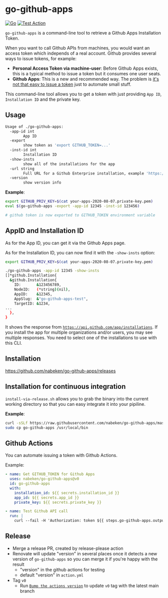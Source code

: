 # go-github-apps

[![Go](https://github.com/nabeken/go-github-apps/actions/workflows/go.yml/badge.svg)](https://github.com/nabeken/go-github-apps/actions/workflows/go.yml)
[![Test Action](https://github.com/nabeken/go-github-apps/actions/workflows/test-action.yml/badge.svg)](https://github.com/nabeken/go-github-apps/actions/workflows/test-action.yml)

`go-github-apps` is a command-line tool to retrieve a Github Apps Installation Token.

When you want to call Github APIs from machines, you would want an access token which independs of a real account.
Github provides several ways to issue tokens, for example:
- **Personal Access Token via machine-user**: Before Github Apps exists, this is a typical method to issue a token but it consumes one user seats.
- **Github Apps**: This is a new and recommended way. The problem is [it's not that easy to issue a token](https://docs.github.com/en/developers/apps/authenticating-with-github-apps#authenticating-as-a-github-app) just to automate small stuff.

This command-line tool allows you to get a token with just providing `App ID`, `Installation ID` and the private key.

## Usage

```sh
Usage of ./go-github-apps:
  -app-id int
    	App ID
  -export
    	show token as 'export GITHUB_TOKEN=...'
  -inst-id int
    	Installation ID
  -show-insts
    	show all of the installations for the app
  -url string
        Full URL for a Github Enterprise installation, example 'https://github.example.com/api/v3'
  -version
    	show version info
```

**Example**:
```sh
export GITHUB_PRIV_KEY=$(cat your-apps-2020-08-07.private-key.pem)
eval $(go-github-apps -export -app-id 12345 -inst-id 123456)

# github token is now exported to GITHUB_TOKEN environment variable
```

## AppID and Installation ID

As for the App ID, you can get it via the Github Apps page.

As for the Installation ID, you can now find it with the `-show-insts` option:
```sh
export GITHUB_PRIV_KEY=$(cat your-apps-2020-08-07.private-key.pem)

./go-github-apps -app-id 12345 -show-insts
[]*github.Installation{
  &github.Installation{
    ID:       &123456789,
    NodeID:   (*string)(nil),
    AppID:    &12345,
    AppSlug:  &"go-github-apps-test",
    TargetID: &1234,
...
  },
}
```

It shows the response from [`https://api.github.com/app/installations`](https://docs.github.com/en/rest/apps/apps?apiVersion=2022-11-28#list-installations-for-the-authenticated-app).
If you install the app for multiple organizations and/or users, you may see multiple responses. You need to select one of the installations to use with this CLI.

## Installation

https://github.com/nabeken/go-github-apps/releases

## Installation for continuous integration

`install-via-release.sh` allows you to grab the binary into the current working directory so that you can easy integrate it into your pipiline.

**Example**:
```sh
curl -sSLf https://raw.githubusercontent.com/nabeken/go-github-apps/master/install-via-release.sh | bash -s -- -v v0.0.3
sudo cp go-github-apps /usr/local/bin
```

## Github Actions

You can automate issuing a token with Github Actions.

Example:
```yml
- name: Get GITHUB_TOKEN for Github Apps
  uses: nabeken/go-github-apps@v0
  id: go-github-apps
  with:
    installation_id: ${{ secrets.installation_id }}
    app_id: ${{ secrets.app_id }}
    private_key: ${{ secrets.private_key }}

- name: Test Github API call
  run: |
    curl --fail -H 'Authorization: token ${{ steps.go-github-apps.outputs.app_github_token }}' https://api.github.com/
```

## Release

- Merge a release PR, created by release-please action
- Renovate will update "version" in several places once it detects a new version of `go-github-apps` so you can merge it if you're happy with the result
  - "version" in the github actions for testing
  - default "version" in `action.yml`
- Tag `v0`
  - Run [`Bump the actions version`](https://github.com/nabeken/go-github-apps/actions/workflows/update_actions_tag.yml) to update `v0` tag with the latest main branch
